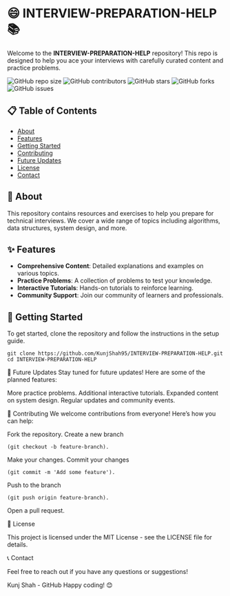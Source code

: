 # 😄 INTERVIEW-PREPARATION-HELP 📚

Welcome to the **INTERVIEW-PREPARATION-HELP** repository! This repo is designed to help you ace your interviews with carefully curated content and practice problems.

![GitHub repo size](https://img.shields.io/github/repo-size/KunjShah95/INTERVIEW-PREPARATION-HELP)
![GitHub contributors](https://img.shields.io/github/contributors/KunjShah95/INTERVIEW-PREPARATION-HELP)
![GitHub stars](https://img.shields.io/github/stars/KunjShah95/INTERVIEW-PREPARATION-HELP?style=social)
![GitHub forks](https://img.shields.io/github/forks/KunjShah95/INTERVIEW-PREPARATION-HELP?style=social)
![GitHub issues](https://img.shields.io/github/issues/KunjShah95/INTERVIEW-PREPARATION-HELP)

## 📋 Table of Contents
- [About](#about)
- [Features](#features)
- [Getting Started](#getting-started)
- [Contributing](#contributing)
- [Future Updates](#future-updates)
- [License](#license)
- [Contact](#contact)


## 📖 About
This repository contains resources and exercises to help you prepare for technical interviews. We cover a wide range of topics including algorithms, data structures, system design, and more.

## ✨ Features
- **Comprehensive Content**: Detailed explanations and examples on various topics.
- **Practice Problems**: A collection of problems to test your knowledge.
- **Interactive Tutorials**: Hands-on tutorials to reinforce learning.
- **Community Support**: Join our community of learners and professionals.

## 🚀 Getting Started
To get started, clone the repository and follow the instructions in the setup guide.

```
git clone https://github.com/KunjShah95/INTERVIEW-PREPARATION-HELP.git
cd INTERVIEW-PREPARATION-HELP
```



🔮 Future Updates
Stay tuned for future updates! Here are some of the planned features:

More practice problems.
Additional interactive tutorials.
Expanded content on system design.
Regular updates and community events.

🤝 Contributing
We welcome contributions from everyone! Here’s how you can help:

Fork the repository.
Create a new branch 
```
(git checkout -b feature-branch).
```
Make your changes.
Commit your changes 
```
(git commit -m 'Add some feature').
```
Push to the branch 
```
(git push origin feature-branch).
```
Open a pull request.


📜 License

This project is licensed under the MIT License - see the LICENSE file for details.


📞 Contact

Feel free to reach out if you have any questions or suggestions!

Kunj Shah - GitHub
Happy coding! 😊
